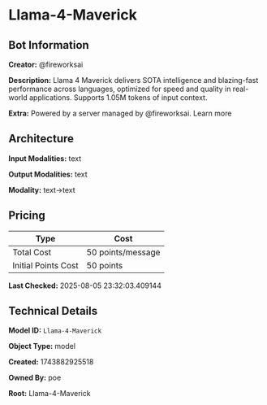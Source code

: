 # Llama-4-Maverick

## Bot Information

**Creator:** @fireworksai

**Description:** Llama 4 Maverick delivers SOTA intelligence and blazing-fast performance across languages, optimized for speed and quality in real-world applications. Supports 1.05M tokens of input context.

**Extra:** Powered by a server managed by @fireworksai. Learn more


## Architecture

**Input Modalities:** text

**Output Modalities:** text

**Modality:** text->text


## Pricing

| Type | Cost |
|------|------|
| Total Cost | 50 points/message |
| Initial Points Cost | 50 points |

**Last Checked:** 2025-08-05 23:32:03.409144


## Technical Details

**Model ID:** `Llama-4-Maverick`

**Object Type:** model

**Created:** 1743882925518

**Owned By:** poe

**Root:** Llama-4-Maverick
